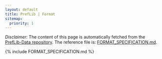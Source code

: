 ```yaml
---
layout: default
title: PrefLib | Format
sitemap:
  priority: 1
---
```


<section markdown="1" id="format-content">

<p>
    <em>Disclaimer:</em> The content of this page is automatically fetched from the
    <a href="https://github.com/PrefLib/PrefLib-Data">PrefLib-Data repository</a>. The reference
    file is: <a href="https://github.com/PrefLib/PrefLib-Data/blob/main/FORMAT_SPECIFICATION.md" target="_blank">FORMAT_SPECIFICATION.md</a>.
</p>

{% include FORMAT_SPECIFICATION.md %}
</section>